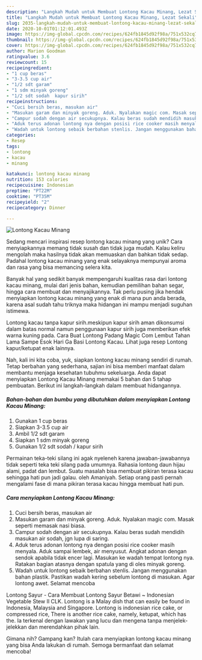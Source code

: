 ```yaml
---
description: "Langkah Mudah untuk Membuat Lontong Kacau Minang, Lezat Sekali"
title: "Langkah Mudah untuk Membuat Lontong Kacau Minang, Lezat Sekali"
slug: 2035-langkah-mudah-untuk-membuat-lontong-kacau-minang-lezat-sekali
date: 2020-10-01T01:12:01.493Z
image: https://img-global.cpcdn.com/recipes/624fb1845d92f98a/751x532cq70/lontong-kacau-minang-foto-resep-utama.jpg
thumbnail: https://img-global.cpcdn.com/recipes/624fb1845d92f98a/751x532cq70/lontong-kacau-minang-foto-resep-utama.jpg
cover: https://img-global.cpcdn.com/recipes/624fb1845d92f98a/751x532cq70/lontong-kacau-minang-foto-resep-utama.jpg
author: Marion Goodman
ratingvalue: 3.6
reviewcount: 15
recipeingredient:
- "1 cup beras"
- "3-3.5 cup air"
- "1/2 sdt garam"
- "1 sdm minyak goreng"
- "1/2 sdt sodah  kapur sirih"
recipeinstructions:
- "Cuci bersih beras, masukan air"
- "Masukan garam dan minyak goreng. Aduk. Nyalakan magic com. Masak seperti memasak nasi biasa."
- "Campur sodah dengan air secukupnya. Kalau beras sudah mendidih masukan air sodah, jgn lupa di saring."
- "Aduk terus adonan lontong nya dengan posisi rice cooker masih menyala. Aduk sampai lembek, air menyusut. Angkat adonan dengan sendok apabila tidak encer lagi. Masukan ke wadah tempat lontong nya. Ratakan bagian atasnya dengan spatula yang di oles minyak goreng."
- "Wadah untuk lontong sebaik berbahan stenlis. Jangan menggunakan bahan plastik. Pastikan wadah kering sebelum lontong di masukan. Agar lontong awet. Selamat mencoba"
categories:
- Resep
tags:
- lontong
- kacau
- minang

katakunci: lontong kacau minang 
nutrition: 153 calories
recipecuisine: Indonesian
preptime: "PT22M"
cooktime: "PT35M"
recipeyield: "2"
recipecategory: Dinner

---
```



![Lontong Kacau Minang](https://img-global.cpcdn.com/recipes/624fb1845d92f98a/751x532cq70/lontong-kacau-minang-foto-resep-utama.jpg)

Sedang mencari inspirasi resep lontong kacau minang yang unik? Cara menyiapkannya memang tidak susah dan tidak juga mudah. Kalau keliru mengolah maka hasilnya tidak akan memuaskan dan bahkan tidak sedap. Padahal lontong kacau minang yang enak selayaknya mempunyai aroma dan rasa yang bisa memancing selera kita.

Banyak hal yang sedikit banyak mempengaruhi kualitas rasa dari lontong kacau minang, mulai dari jenis bahan, kemudian pemilihan bahan segar, hingga cara membuat dan menyajikannya. Tak perlu pusing jika hendak menyiapkan lontong kacau minang yang enak di mana pun anda berada, karena asal sudah tahu triknya maka hidangan ini mampu menjadi suguhan istimewa.

Lontong kacau tanpa kapur sirih.meskipun kapur sirih aman dikonsumsi dalam batas normal namun penggunaan kapur sirih juga memberikan efek warna kuning pada. Cara Buat Lontong Padang Magic Com Lembut Tahan Lama Sampe Esok Hari Ga Basi Lontong Kacau. Lihat juga resep Lontong kapur/ketupat enak lainnya.


Nah, kali ini kita coba, yuk, siapkan lontong kacau minang sendiri di rumah. Tetap berbahan yang sederhana, sajian ini bisa memberi manfaat dalam membantu menjaga kesehatan tubuhmu sekeluarga. Anda dapat menyiapkan Lontong Kacau Minang memakai 5 bahan dan 5 tahap pembuatan. Berikut ini langkah-langkah dalam membuat hidangannya.

<!--inarticleads1-->

##### Bahan-bahan dan bumbu yang dibutuhkan dalam menyiapkan Lontong Kacau Minang:

1. Gunakan 1 cup beras
1. Siapkan 3-3.5 cup air
1. Ambil 1/2 sdt garam
1. Siapkan 1 sdm minyak goreng
1. Gunakan 1/2 sdt sodah / kapur sirih


Permainan teka-teki silang ini agak nyeleneh karena jawaban-jawabannya tidak seperti teka teki silang pada umumnya. Rahasia lontong daun hijau alami, padat dan lembut. Suatu masalah bisa membuat pikiran terasa kacau sehingga hati pun jadi galau. oleh Amaniyah. Setiap orang pasti pernah mengalami fase di mana pikiran terasa kacau hingga membuat hati pun. 

<!--inarticleads2-->

##### Cara menyiapkan Lontong Kacau Minang:

1. Cuci bersih beras, masukan air
1. Masukan garam dan minyak goreng. Aduk. Nyalakan magic com. Masak seperti memasak nasi biasa.
1. Campur sodah dengan air secukupnya. Kalau beras sudah mendidih masukan air sodah, jgn lupa di saring.
1. Aduk terus adonan lontong nya dengan posisi rice cooker masih menyala. Aduk sampai lembek, air menyusut. Angkat adonan dengan sendok apabila tidak encer lagi. Masukan ke wadah tempat lontong nya. Ratakan bagian atasnya dengan spatula yang di oles minyak goreng.
1. Wadah untuk lontong sebaik berbahan stenlis. Jangan menggunakan bahan plastik. Pastikan wadah kering sebelum lontong di masukan. Agar lontong awet. Selamat mencoba


Lontong Sayur - Cara Membuat Lontong Sayur Betawi ~ Indonesian Vegetable Stew II CLK. Lontong is a Malay dish that can easily be found in Indonesia, Malaysia and Singapore. Lontong is indonesian rice cake, or compressed rice, There is another rice cake, namely, ketupat, which has the. Ia terkenal dengan lawakan yang lucu dan mengena tanpa menjelek-jelekkan dan merendahkan pihak lain. 

Gimana nih? Gampang kan? Itulah cara menyiapkan lontong kacau minang yang bisa Anda lakukan di rumah. Semoga bermanfaat dan selamat mencoba!
